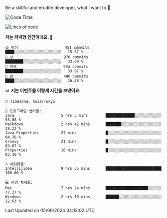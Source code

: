 Be a skillful and erudite developer, what I want to.👶

<!--START_SECTION:waka-->
![Code Time](http://img.shields.io/badge/Code%20Time-865%20hrs%2047%20mins-blue)

![Lines of code](https://img.shields.io/badge/%EC%A0%80%EB%8A%94%20%EC%97%AC%ED%83%9C%EA%B9%8C%EC%A7%80%20-2.2%20million%20%EC%A4%84%EC%9D%98%20%EC%BD%94%EB%93%9C%EB%A5%BC%20%EC%9E%91%EC%84%B1%ED%96%88%EC%96%B4%EC%9A%94.-blue)

**저는 저녁형 인간이에요. 🦉** 

```text
🌞 아침                     451 commits         ████░░░░░░░░░░░░░░░░░░░░░   15.57 % 
🌆 낮　                     976 commits         ████████░░░░░░░░░░░░░░░░░   33.69 % 
🌃 저녁                     984 commits         ████████░░░░░░░░░░░░░░░░░   33.97 % 
🌙 밤　                     486 commits         ████░░░░░░░░░░░░░░░░░░░░░   16.78 % 
```


📊 **저는 이번주를 이렇게 시간을 보냈어요.** 

```text
🕑︎ Timezone: Asia/Tokyo

💬 프로그래밍 언어들: 
Java                     5 hrs 5 mins        █████████████░░░░░░░░░░░░   53.08 % 
Markdown                 2 hrs 42 mins       ███████░░░░░░░░░░░░░░░░░░   28.22 % 
Java Properties          27 mins             █░░░░░░░░░░░░░░░░░░░░░░░░   04.76 % 
Groovy                   21 mins             █░░░░░░░░░░░░░░░░░░░░░░░░   03.67 % 
Properties               18 mins             █░░░░░░░░░░░░░░░░░░░░░░░░   03.30 % 

🔥 에디터들: 
Intellijidea             9 hrs 35 mins       █████████████████████████   100.00 % 

💻 운영 체제들: 
Mac                      7 hrs 24 mins       ███████████████████░░░░░░   77.37 % 
Windows                  2 hrs 10 mins       ██████░░░░░░░░░░░░░░░░░░░   22.63 % 
```


 Last Updated on 05/06/2024 04:12:02 UTC
<!--END_SECTION:waka-->
